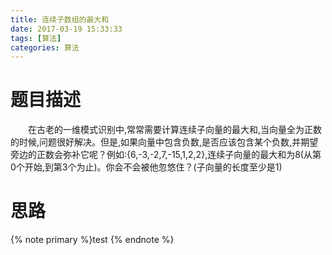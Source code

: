 ```yaml
---
title: 连续子数组的最大和
date: 2017-03-19 15:33:33
tags: [算法]
categories: 算法
---
```

# 题目描述
&emsp;&emsp;在古老的一维模式识别中,常常需要计算连续子向量的最大和,当向量全为正数的时候,问题很好解决。但是,如果向量中包含负数,是否应该包含某个负数,并期望旁边的正数会弥补它呢？例如:{6,-3,-2,7,-15,1,2,2},连续子向量的最大和为8(从第0个开始,到第3个为止)。你会不会被他忽悠住？(子向量的长度至少是1)
# 思路

{% note primary %}test {% endnote %}